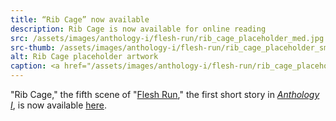 ```yaml
---
title: “Rib Cage” now available
description: Rib Cage is now available for online reading
src: /assets/images/anthology-i/flesh-run/rib_cage_placeholder_med.jpg
src-thumb: /assets/images/anthology-i/flesh-run/rib_cage_placeholder_small.jpg
alt: Rib Cage placeholder artwork
caption: <a href="/assets/images/anthology-i/flesh-run/rib_cage_placeholder.jpg" target="_blank">A.I. placeholder artwork</a> generated using <a href="https://creator.nightcafe.studio/creation/BtlrGUceyvVlFz6g9XNv" target="_blank">NightCafe Stable Diffusion v1.5 ⧉</a> — <a href="https://creativecommons.org/publicdomain/zero/1.0/" target="_blank">CC0 1.0 ⧉</a>
---
```


"Rib Cage," the fifth scene of "[Flesh Run](/anthology-i/flesh-run/)," the first short story in *[Anthology I](/anthology-i/)*, is now available [here](/anthology-i/flesh-run/rib-cage/).